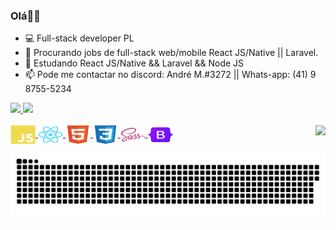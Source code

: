 ### Olá🥷👻
- 💻 Full-stack developer PL
- 🔭 Procurando jobs de full-stack web/mobile React JS/Native || Laravel.
- 🌱 Estudando React JS/Native && Laravel && Node JS
- 📫 Pode me contactar no discord: André M.#3272 || Whats-app: (41) 9 8755-5234

<div>
  <a href="https://github.com/voteprogramablz">
  <img height="180em" src="https://github-readme-stats.vercel.app/api?username=voteprogramablz&show_icons=true&theme=dark&include_all_commits=true&count_private=true"/>
  <img height="180em" src="https://github-readme-stats.vercel.app/api/top-langs/?username=voteprogramablz&layout=compact&langs_count=7&theme=dark"/>
</div>
<div style="display: inline_block"><br>
  <img align="center"  height="30" width="40" src="https://raw.githubusercontent.com/devicons/devicon/master/icons/javascript/javascript-plain.svg">
  <img align="center"  height="30" width="40" src="https://raw.githubusercontent.com/devicons/devicon/master/icons/react/react-original.svg">
  <img align="center"  height="30" width="40" src="https://raw.githubusercontent.com/devicons/devicon/master/icons/html5/html5-original.svg">
  <img align="center"  height="30" width="40" src="https://raw.githubusercontent.com/devicons/devicon/master/icons/css3/css3-original.svg">
  <img align="center"  height="30" width="40" src="https://raw.githubusercontent.com/devicons/devicon/master/icons/sass/sass-original.svg">
  <img align="center"  height="30" width="40" src="https://raw.githubusercontent.com/devicons/devicon/master/icons/bootstrap/bootstrap-original.svg">
  <img align="right"  src="http://pa1.narvii.com/6446/bcf79d43a11fdb3e411cd9938a02d7672f798b9a_00.gif">
</div>
  
  ![Snake animation](https://github.com/voteprogramablz/voteprogramablz/blob/output/github-contribution-grid-snake.svg)
